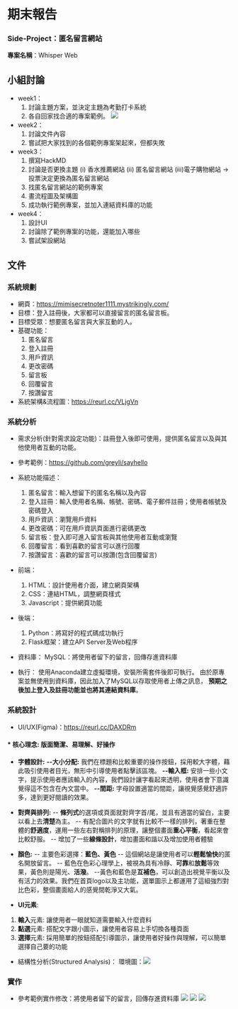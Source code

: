 # 期末報告
### Side-Project：匿名留言網站
**專案名稱**：Whisper Web

## 小組討論
* week1：
  1. 討論主題方案，並決定主題為考勤打卡系統
  2. 各自回家找合適的專案範例。
  ![](https://hackmd.io/_uploads/Hy5J3wXvn.png)
* week2：
  1. 討論文件內容
  2. 嘗試把大家找到的各個範例專案架起來，但都失敗
* week3：
  1. 撰寫HackMD
  2. 討論是否更換主題
     (i) 香水推薦網站
     (ii) 匿名留言網站
     (iii)電子購物網站
     →投票決定更換為匿名留言網站
  4. 找匿名留言網站的範例專案
  5. 畫流程圖及架構圖
  6. 成功執行範例專案，並加入連結資料庫的功能
* week4：
  1. 設計UI
  2. 討論除了範例專案的功能，還能加入哪些
  3. 嘗試架設網站





## 文件
### 系統規劃

* 網頁：https://mimisecretnoter1111.mystrikingly.com/
* 目標：登入註冊後，大家都可以直接留言的匿名留言板。
* 目標受眾：想要匿名留言與大家互動的人。
* 基礎功能：
    1. 匿名留言
    2. 登入註冊
    3. 用戶資訊
    4. 更改密碼
    5. 留言板
    6. 回覆留言
    7. 按讚留言
* 系統架構&流程圖：https://reurl.cc/VLjgVn


### 系統分析

* 需求分析(針對需求設定功能)：註冊登入後即可使用，提供匿名留言以及與其他使用者互動的功能。 



* 參考範例：https://github.com/greyli/sayhello

* 系統功能描述：
    1. 匿名留言：輸入想留下的匿名名稱以及內容
    2. 登入註冊：輸入使用者名稱、帳號、密碼、電子郵件註冊；使用者帳號及密碼登入
    3. 用戶資訊：瀏覽用戶資料
    4. 更改密碼：可在用戶資訊頁面進行密碼更改
    5. 留言板：登入即可進入留言板與其他使用者互動或瀏覽
    6. 回覆留言：看到喜歡的留言可以進行回覆 
    7. 按讚留言：喜歡的留言可以按讚(包含回覆留言)
* 前端：
  1. HTML：設計使用者介面，建立網頁架構
  2. CSS：連結HTML，調整網頁樣式
  3. Javascript：提供網頁功能
* 後端：
  1. Python：將寫好的程式碼成功執行
  2. Flask框架：建立API Server及Web程序 
* 資料庫：
MySQL：將使用者留下的留言，回傳存進資料庫
* 執行：
使用Anaconda建立虛擬環境，安裝所需套件後即可執行。
由於原專案並無使用到資料庫，因此加入了MySQL以存取使用者上傳之訊息，
**預期之後加上登入及註冊功能並也將其連結資料庫**。

### 系統設計

* UI/UX(Figma)：https://reurl.cc/DAXDRm
#### * **核心理念: 版面簡潔、易理解、好操作**
* **字體設計:** 
**--大小分配:** 我們在標題和比較重要的操作按鈕，採用較大字體，藉此吸引使用者目光，無形中引導使用者點擊該區塊。
**--輸入框:** 安排一些小文字，提示使用者應該輸入的內容，我們設計讓字看起來透明，使用者會下意識覺得這不包含在內文當中。
**--間距:** 字母設置適當的間距，讓視覺感覺舒適許多，達到更好閱讀的效果。

* **對齊與排列:** 
-- **條列式**的選項或頁面就對齊字首/尾，並且有適當的留白，主要以看上去**清楚**為主。
-- 有配合圖片的文字就有比較不一樣的排列，著重在整體的**舒適度**，運用一些左右對稱排列的原理，讓整個畫面**重心平衡**，看起來會比較舒服。
-- 增加了一些**線條設計**，增加畫面和諧以及增加使用者體驗

* **顏色:**
 -- 主要色彩選擇：**藍色、黃色**
 -- 這個網站是讓使用者可以**輕鬆愉快**的匿名開放留言。
 -- 藍色在色彩心理學上，被視為具有冷靜、**可靠**和**放鬆**等效果，黃色則是陽光、**活潑**。
 --黃色和藍色是**互補色**，可以創造出視覺平衡以及有活力的效果。我們在首頁logo以及主功能，選單圖示上都運用了這組強烈對比色彩，整個畫面給人的感覺間乾淨又大氣。
* **UI元素**:
1. **輸入**元素: 讓使用者一眼就知道需要輸入什麼資料
2. **點選**元素: 搭配文字跟小圖示，讓使用者容易上手切換各種頁面
3. **選擇**元素: 採用簡單的按鈕搭配引導圖示，讓使用者好操作與理解，可以簡單選擇自己要的功能

* 結構性分析(Structured Analysis)：
  環境圖：![](https://hackmd.io/_uploads/BJs63d4Pn.png)
  
  
### 實作
* 參考範例實作修改：將使用者留下的留言，回傳存進資料庫
  ![](https://hackmd.io/_uploads/SkOn8iEwn.jpg)
  ![](https://hackmd.io/_uploads/SkkTUsNv3.jpg)
  ![](https://hackmd.io/_uploads/Bkwa8oEw3.jpg)



